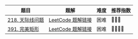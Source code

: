 | 题目                                                         | 题解                                                         | 难度 | 推荐指数 |
| ------------------------------------------------------------ | ------------------------------------------------------------ | ---- | -------- |
| [218. 天际线问题](https://leetcode-cn.com/problems/the-skyline-problem/) | [LeetCode 题解链接](https://leetcode-cn.com/problems/the-skyline-problem/solution/gong-shui-san-xie-sao-miao-xian-suan-fa-0z6xc/) | 困难 | 🤩🤩🤩      |
| [391. 完美矩形](https://leetcode-cn.com/problems/perfect-rectangle/) | [LeetCode 题解链接](https://leetcode-cn.com/problems/perfect-rectangle/solution/gong-shui-san-xie-chang-gui-sao-miao-xia-p4q4/) | 困难 | 🤩🤩🤩🤩     |
